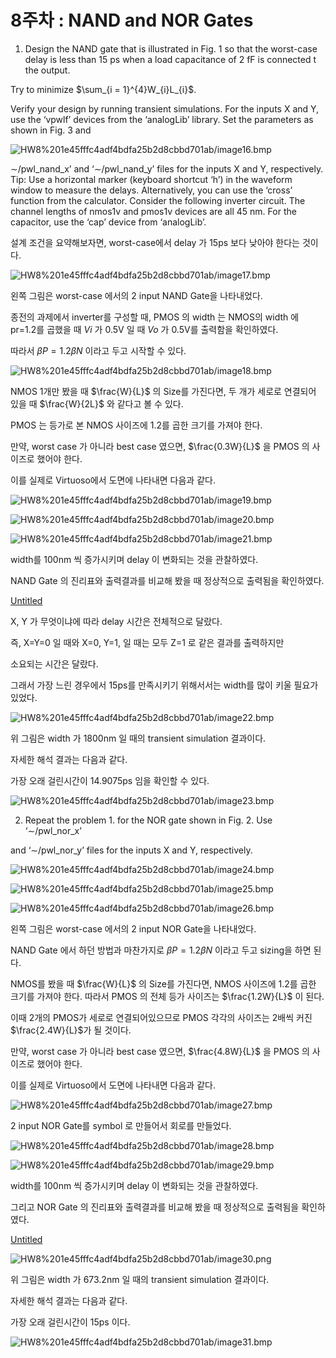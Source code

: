 # 8주차 : NAND and NOR Gates

1. Design the NAND gate that is illustrated in Fig. 1 so that the worst-case delay is less than 15 ps when a load capacitance of 2 fF is connected t the output.

Try to minimize $\sum_{i = 1}^{4}W_{i}L_{i}$.

Verify your design by running transient simulations. For the inputs X and Y, use the ‘vpwlf’ devices from the ‘analogLib’ library. Set the parameters as shown in Fig. 3 and

![HW8%201e45fffc4adf4bdfa25b2d8cbbd701ab/image16.bmp](HW8%201e45fffc4adf4bdfa25b2d8cbbd701ab/image16.bmp)

∼/pwl_nand_x’ and ‘∼/pwl_nand_y’ files for the inputs X and Y, respectively. Tip: Use a horizontal marker (keyboard shortcut ‘h’) in the waveform window to measure the delays. Alternatively, you can use the ‘cross’ function from the calculator. Consider the following inverter circuit. The channel lengths of nmos1v and pmos1v devices are all 45 nm. For the capacitor, use the ‘cap’ device from ‘analogLib’.

설계 조건을 요약해보자면, worst-case에서 delay 가 15ps 보다 낮아야 한다는 것이다.

![HW8%201e45fffc4adf4bdfa25b2d8cbbd701ab/image17.bmp](HW8%201e45fffc4adf4bdfa25b2d8cbbd701ab/image17.bmp)

왼쪽 그림은 worst-case 에서의 2 input NAND Gate을 나타내었다.

종전의 과제에서 inverter를 구성할 때, PMOS 의 width 는 NMOS의 width 에 pr=1.2를 곱했을 때 *Vi* 가 0.5V 일 때 *Vo* 가 0.5V를 출력함을 확인하였다.

따라서 *βP* = 1.2*βN* 이라고 두고 시작할 수 있다.

![HW8%201e45fffc4adf4bdfa25b2d8cbbd701ab/image18.bmp](HW8%201e45fffc4adf4bdfa25b2d8cbbd701ab/image18.bmp)

NMOS 1개만 봤을 때 $\frac{W}{L}$ 의 Size를 가진다면, 두 개가 세로로 연결되어 있을 때 $\frac{W}{2L}$ 와 같다고 볼 수 있다.

PMOS 는 등가로 본 NMOS 사이즈에 1.2를 곱한 크기를 가져야 한다.

만약, worst case 가 아니라 best case 였으면, $\frac{0.3W}{L}$ 을 PMOS 의 사이즈로 했어야 한다.

이를 실제로 Virtuoso에서 도면에 나타내면 다음과 같다.

![HW8%201e45fffc4adf4bdfa25b2d8cbbd701ab/image19.bmp](HW8%201e45fffc4adf4bdfa25b2d8cbbd701ab/image19.bmp)

![HW8%201e45fffc4adf4bdfa25b2d8cbbd701ab/image20.bmp](HW8%201e45fffc4adf4bdfa25b2d8cbbd701ab/image20.bmp)

![HW8%201e45fffc4adf4bdfa25b2d8cbbd701ab/image21.bmp](HW8%201e45fffc4adf4bdfa25b2d8cbbd701ab/image21.bmp)

width를 100nm 씩 증가시키며 delay 이 변화되는 것을 관찰하였다.

NAND Gate 의 진리표와 출력결과를 비교해 봤을 때 정상적으로 출력됨을 확인하였다.

[Untitled](HW8%201e45fffc4adf4bdfa25b2d8cbbd701ab/Untitled%20Database%20f39e58c9ad3641549d4bb86b37ba5f05.csv)

X, Y 가 무엇이냐에 따라 delay 시간은 전체적으로 달랐다.

즉, X=Y=0 일 때와 X=0, Y=1, 일 때는 모두 Z=1 로 같은 결과를 출력하지만

소요되는 시간은 달랐다.

그래서 가장 느린 경우에서 15ps를 만족시키기 위해서서는 width를 많이 키울 필요가 있었다.

![HW8%201e45fffc4adf4bdfa25b2d8cbbd701ab/image22.bmp](HW8%201e45fffc4adf4bdfa25b2d8cbbd701ab/image22.bmp)

위 그림은 width 가 1800nm 일 때의 transient simulation 결과이다.

자세한 해석 결과는 다음과 같다.

가장 오래 걸린시간이 14.9075ps 임을 확인할 수 있다.

![HW8%201e45fffc4adf4bdfa25b2d8cbbd701ab/image23.bmp](HW8%201e45fffc4adf4bdfa25b2d8cbbd701ab/image23.bmp)

2. Repeat the problem 1. for the NOR gate shown in Fig. 2. Use ‘∼/pwl_nor_x’

and ‘∼/pwl_nor_y’ files for the inputs X and Y, respectively.

![HW8%201e45fffc4adf4bdfa25b2d8cbbd701ab/image24.bmp](HW8%201e45fffc4adf4bdfa25b2d8cbbd701ab/image24.bmp)

![HW8%201e45fffc4adf4bdfa25b2d8cbbd701ab/image25.bmp](HW8%201e45fffc4adf4bdfa25b2d8cbbd701ab/image25.bmp)

![HW8%201e45fffc4adf4bdfa25b2d8cbbd701ab/image26.bmp](HW8%201e45fffc4adf4bdfa25b2d8cbbd701ab/image26.bmp)

왼쪽 그림은 worst-case 에서의 2 input NOR Gate을 나타내었다.

NAND Gate 에서 하던 방법과 마찬가지로 *βP* = 1.2*βN* 이라고 두고 sizing을 하면 된다.

NMOS를 봤을 때 $\frac{W}{L}$ 의 Size를 가진다면, NMOS 사이즈에 1.2를 곱한 크기를 가져야 한다. 따라서 PMOS 의 전체 등가 사이즈는 $\frac{1.2W}{L}$ 이 된다.

이때 2개의 PMOS가 세로로 연결되어있으므로 PMOS 각각의 사이즈는 2배씩 커진 $\frac{2.4W}{L}$가 될 것이다.

만약, worst case 가 아니라 best case 였으면, $\frac{4.8W}{L}$ 을 PMOS 의 사이즈로 했어야 한다.

이를 실제로 Virtuoso에서 도면에 나타내면 다음과 같다.

![HW8%201e45fffc4adf4bdfa25b2d8cbbd701ab/image27.bmp](HW8%201e45fffc4adf4bdfa25b2d8cbbd701ab/image27.bmp)

2 input NOR Gate를 symbol 로 만들어서 회로를 만들었다.

![HW8%201e45fffc4adf4bdfa25b2d8cbbd701ab/image28.bmp](HW8%201e45fffc4adf4bdfa25b2d8cbbd701ab/image28.bmp)

![HW8%201e45fffc4adf4bdfa25b2d8cbbd701ab/image29.bmp](HW8%201e45fffc4adf4bdfa25b2d8cbbd701ab/image29.bmp)

width를 100nm 씩 증가시키며 delay 이 변화되는 것을 관찰하였다.

그리고 NOR Gate 의 진리표와 출력결과를 비교해 봤을 때 정상적으로 출력됨을 확인하였다.

[Untitled](HW8%201e45fffc4adf4bdfa25b2d8cbbd701ab/Untitled%20Database%205e56a61ec70d44e2994f0e2e5c08cf3c.csv)

![HW8%201e45fffc4adf4bdfa25b2d8cbbd701ab/image30.png](HW8%201e45fffc4adf4bdfa25b2d8cbbd701ab/image30.png)

위 그림은 width 가 673.2nm 일 때의 transient simulation 결과이다.

자세한 해석 결과는 다음과 같다.

가장 오래 걸린시간이 15ps 이다.

![HW8%201e45fffc4adf4bdfa25b2d8cbbd701ab/image31.bmp](HW8%201e45fffc4adf4bdfa25b2d8cbbd701ab/image31.bmp)